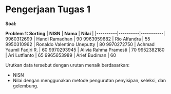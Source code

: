 # Pengerjaan Tugas 1

**Soal:**

**Problem 1: Sorting**
| **NISN** | **Nama** | **Nilai** | 
|----------|----------|-----------|
9960312699 |  Handi Ramadhan | 90 
9963959682 | Rio Alfandra | 55 
9950310962 | Ronaldo Valentino Uneputty | 80 
9970272750 | Achmad Yaumil Fadjri R. | 60 
9970293945 | Alivia Rahma Pramesti | 70 
9952382180 | Ari Lutfianto | 65 
9965653989 | Arief Budiman | 60 

Urutkan data tersebut dengan urutan menaik berdasarkan:
- NISN
- Nilai
dengan menggunakan metode pengurutan penyisipan, seleksi, dan gelembung.